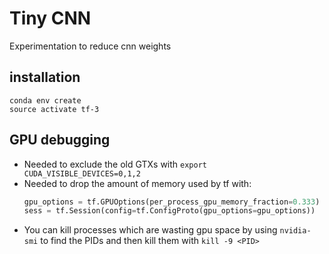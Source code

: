 # Tiny CNN

Experimentation to reduce cnn weights

## installation
```
conda env create
source activate tf-3
```

## GPU debugging
- Needed to exclude the old GTXs with `export CUDA_VISIBLE_DEVICES=0,1,2`
- Needed to drop the amount of memory used by tf with:
  ```python
  gpu_options = tf.GPUOptions(per_process_gpu_memory_fraction=0.333)
  sess = tf.Session(config=tf.ConfigProto(gpu_options=gpu_options))
  ```
- You can kill processes which are wasting gpu space by using `nvidia-smi` to find the PIDs and then kill them with `kill -9 <PID>`
